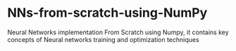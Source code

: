 # NNs-from-scratch-using-NumPy
Neural Networks implementation From Scratch using Numpy, it contains key concepts of Neural networks training and optimization techniques
